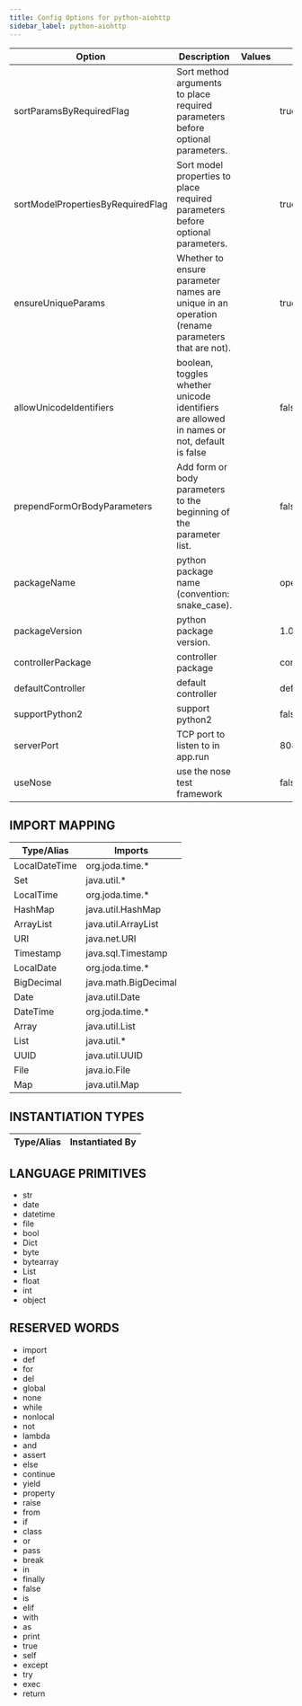 ```yaml
---
title: Config Options for python-aiohttp
sidebar_label: python-aiohttp
---
```


| Option | Description | Values | Default |
| ------ | ----------- | ------ | ------- |
|sortParamsByRequiredFlag|Sort method arguments to place required parameters before optional parameters.| |true|
|sortModelPropertiesByRequiredFlag|Sort model properties to place required parameters before optional parameters.| |true|
|ensureUniqueParams|Whether to ensure parameter names are unique in an operation (rename parameters that are not).| |true|
|allowUnicodeIdentifiers|boolean, toggles whether unicode identifiers are allowed in names or not, default is false| |false|
|prependFormOrBodyParameters|Add form or body parameters to the beginning of the parameter list.| |false|
|packageName|python package name (convention: snake_case).| |openapi_server|
|packageVersion|python package version.| |1.0.0|
|controllerPackage|controller package| |controllers|
|defaultController|default controller| |default_controller|
|supportPython2|support python2| |false|
|serverPort|TCP port to listen to in app.run| |8080|
|useNose|use the nose test framework| |false|

## IMPORT MAPPING

| Type/Alias | Imports |
| ---------- | ------- |
|LocalDateTime|org.joda.time.*|
|Set|java.util.*|
|LocalTime|org.joda.time.*|
|HashMap|java.util.HashMap|
|ArrayList|java.util.ArrayList|
|URI|java.net.URI|
|Timestamp|java.sql.Timestamp|
|LocalDate|org.joda.time.*|
|BigDecimal|java.math.BigDecimal|
|Date|java.util.Date|
|DateTime|org.joda.time.*|
|Array|java.util.List|
|List|java.util.*|
|UUID|java.util.UUID|
|File|java.io.File|
|Map|java.util.Map|


## INSTANTIATION TYPES

| Type/Alias | Instantiated By |
| ---------- | --------------- |


## LANGUAGE PRIMITIVES

<ul data-columns="2" style="list-style-type: disc;-webkit-columns:2;-moz-columns:2;columns:2;-moz-column-fill:auto;column-fill:auto"><li>str</li>
<li>date</li>
<li>datetime</li>
<li>file</li>
<li>bool</li>
<li>Dict</li>
<li>byte</li>
<li>bytearray</li>
<li>List</li>
<li>float</li>
<li>int</li>
<li>object</li>
</ul>

## RESERVED WORDS

<ul data-columns="2" style="list-style-type: disc;-webkit-columns:2;-moz-columns:2;columns:2;-moz-column-fill:auto;column-fill:auto"><li>import</li>
<li>def</li>
<li>for</li>
<li>del</li>
<li>global</li>
<li>none</li>
<li>while</li>
<li>nonlocal</li>
<li>not</li>
<li>lambda</li>
<li>and</li>
<li>assert</li>
<li>else</li>
<li>continue</li>
<li>yield</li>
<li>property</li>
<li>raise</li>
<li>from</li>
<li>if</li>
<li>class</li>
<li>or</li>
<li>pass</li>
<li>break</li>
<li>in</li>
<li>finally</li>
<li>false</li>
<li>is</li>
<li>elif</li>
<li>with</li>
<li>as</li>
<li>print</li>
<li>true</li>
<li>self</li>
<li>except</li>
<li>try</li>
<li>exec</li>
<li>return</li>
</ul>
